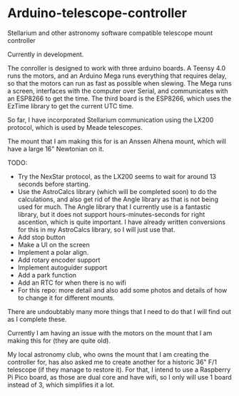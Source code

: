 # Arduino-telescope-controller
Stellarium and other astronomy software compatible telescope mount controller

Currently in development.

The conroller is designed to work with three arduino boards. A Teensy 4.0 runs the motors, and an Arduino Mega runs everything that requires delay, so that the motors can run as fast as possible when slewing. The Mega runs a screen, interfaces with the computer over Serial, and communicates with an ESP8266 to get the time. The third board is the ESP8266, which uses the EzTime library to get the current UTC time.

So far, I have incorporated Stellarium communication using the LX200 protocol, which is used by Meade telescopes.

The mount that I am making this for is an Anssen Alhena mount, which will have a large 16" Newtonian on it.

TODO:
- Try the NexStar protocol, as the LX200 seems to wait for around 13 seconds before starting.
- Use the AstroCalcs library (which will be completed soon) to do the calculations, and also get rid of the Angle library as that is not being used for much. The Angle library that I currently use is a fantastic library, but it does not support hours-minutes-seconds for right ascention, which is quite important. I have already written conversions for this in my AstroCalcs library, so I will just use that.
- Add stop button
- Make a UI on the screen
- Implement a polar align.
- Add rotary encoder support
- Implement autoguider support
- Add a park function
- Add an RTC for when there is no wifi
- For this repo: more detail and also add some photos and details of how to change it for different mounts.

There are undoubtably many more things that I need to do that I will find out as I complete these.

Currently I am having an issue with the motors on the mount that I am making this for (they are quite old).

My local astronomy club, who owns the mount that I am creating the controller for, has also asked me to create another for a historic 36" F/1 telescope (if they manage to restore it). For that, I intend to use a Raspberry Pi Pico board, as those are dual core and have wifi, so I only will use 1 board instead of 3, which simplifies it a lot.
